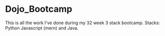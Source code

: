 # Dojo_Bootcamp
This is all the work I've done during my 32 week 3 stack bootcamp.
Stacks: Python Javascript (mern) and Java.
